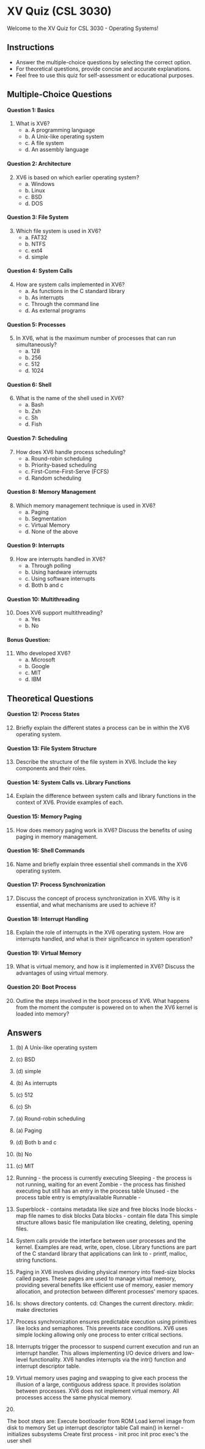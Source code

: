 # XV Quiz (CSL 3030)

Welcome to the XV Quiz for CSL 3030 - Operating Systems!



## Instructions
- Answer the multiple-choice questions by selecting the correct option.
- For theoretical questions, provide concise and accurate explanations.
- Feel free to use this quiz for self-assessment or educational purposes.

## Multiple-Choice Questions

#### Question 1: Basics
1. What is XV6?
   - a. A programming language
   - b. A Unix-like operating system
   - c. A file system
   - d. An assembly language

#### Question 2: Architecture
2. XV6 is based on which earlier operating system?
   - a. Windows
   - b. Linux
   - c. BSD
   - d. DOS

#### Question 3: File System
3. Which file system is used in XV6?
   - a. FAT32
   - b. NTFS
   - c. ext4
   - d. simple

#### Question 4: System Calls
4. How are system calls implemented in XV6?
   - a. As functions in the C standard library
   - b. As interrupts
   - c. Through the command line
   - d. As external programs

#### Question 5: Processes
5. In XV6, what is the maximum number of processes that can run simultaneously?
   - a. 128
   - b. 256
   - c. 512
   - d. 1024

#### Question 6: Shell
6. What is the name of the shell used in XV6?
   - a. Bash
   - b. Zsh
   - c. Sh
   - d. Fish

#### Question 7: Scheduling
7. How does XV6 handle process scheduling?
   - a. Round-robin scheduling
   - b. Priority-based scheduling
   - c. First-Come-First-Serve (FCFS)
   - d. Random scheduling

#### Question 8: Memory Management
8. Which memory management technique is used in XV6?
   - a. Paging
   - b. Segmentation
   - c. Virtual Memory
   - d. None of the above

#### Question 9: Interrupts
9. How are interrupts handled in XV6?
   - a. Through polling
   - b. Using hardware interrupts
   - c. Using software interrupts
   - d. Both b and c

#### Question 10: Multithreading
10. Does XV6 support multithreading?
    - a. Yes
    - b. No

#### Bonus Question:
11. Who developed XV6?
    - a. Microsoft
    - b. Google
    - c. MIT
    - d. IBM

## Theoretical Questions

#### Question 12: Process States
12. Briefly explain the different states a process can be in within the XV6 operating system.

#### Question 13: File System Structure
13. Describe the structure of the file system in XV6. Include the key components and their roles.

#### Question 14: System Calls vs. Library Functions
14. Explain the difference between system calls and library functions in the context of XV6. Provide examples of each.

#### Question 15: Memory Paging
15. How does memory paging work in XV6? Discuss the benefits of using paging in memory management.

#### Question 16: Shell Commands
16. Name and briefly explain three essential shell commands in the XV6 operating system.

#### Question 17: Process Synchronization
17. Discuss the concept of process synchronization in XV6. Why is it essential, and what mechanisms are used to achieve it?

#### Question 18: Interrupt Handling
18. Explain the role of interrupts in the XV6 operating system. How are interrupts handled, and what is their significance in system operation?

#### Question 19: Virtual Memory
19. What is virtual memory, and how is it implemented in XV6? Discuss the advantages of using virtual memory.

#### Question 20: Boot Process
20. Outline the steps involved in the boot process of XV6. What happens from the moment the computer is powered on to when the XV6 kernel is loaded into memory?

## Answers

1. (b) A Unix-like operating system
2. (c) BSD
3. (d) simple
4. (b) As interrupts
5. (c) 512
6. (c) Sh
7. (a) Round-robin scheduling
8. (a) Paging
9. (d) Both b and c
10. (b) No
11. (c) MIT
12. Running - the process is currently executing
    Sleeping - the process is not running, waiting for an event
    Zombie - the process has finished executing but still has an entry in the process table
    Unused - the process table entry is empty/available
    Runnable -
    

13. Superblock - contains metadata like size and free blocks
    Inode blocks - map file names to disk blocks
    Data blocks - contain file data This simple structure allows basic file manipulation like creating, deleting, opening files.

14. System calls provide the interface between user processes and the kernel. Examples are read, write, open, close. Library functions are part of the C standard library that applications can link to - printf, malloc, string functions.

15. Paging in XV6 involves dividing physical memory into fixed-size blocks called pages. These pages are used to manage virtual memory, providing several benefits like efficient use of memory, easier memory allocation, and protection between different processes' memory spaces.

16. ls: shows directory contents.
    cd: Changes the current directory.
    mkdir: make directories

17. Process synchronization ensures predictable execution using primitives like locks and semaphores. This prevents race conditions. XV6 uses simple locking allowing only one process to enter critical sections.

18. Interrupts trigger the processor to suspend current execution and run an interrupt handler. This allows implementing I/O device drivers and low-level functionality. XV6 handles interrupts via the intr() function and interrupt descriptor table.

19. Virtual memory uses paging and swapping to give each process the illusion of a large, contiguous address space. It provides isolation between processes. XV6 does not implement virtual memory. All processes access the same physical memory.

20.
The boot steps are:
Execute bootloader from ROM
Load kernel image from disk to memory
Set up interrupt descriptor table
Call main() in kernel - initializes subsystems
Create first process - init proc
init proc exec's the user shell
